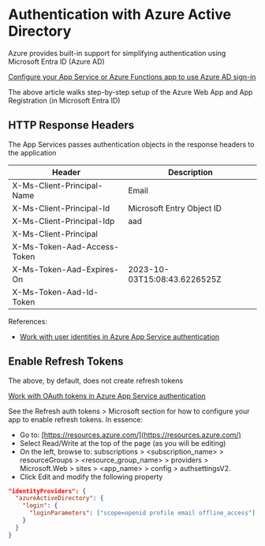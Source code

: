 # Authentication with Azure Active Directory
Azure provides built-in support for simplifying authentication using Microsoft Entra ID (Azure AD)

[Configure your App Service or Azure Functions app to use Azure AD sign-in](https://learn.microsoft.com/en-us/azure/app-service/configure-authentication-provider-aad?tabs=workforce-tenant)

The above article walks step-by-step setup of the Azure Web App and App Registration (in Microsoft Entra ID)

## HTTP Response Headers
The App Services passes authentication objects in the response headers to the application

| Header | Description |
| --- | --- |
| X-Ms-Client-Principal-Name |  Email |	
| X-Ms-Client-Principal-Id | Microsoft Entry Object ID |
| X-Ms-Client-Principal-Idp | aad |
| X-Ms-Client-Principal | |
| X-Ms-Token-Aad-Access-Token | |
| X-Ms-Token-Aad-Expires-On | 2023-10-03T15:08:43.6226525Z | 
| X-Ms-Token-Aad-Id-Token | |

References:
- [Work with user identities in Azure App Service authentication](https://learn.microsoft.com/en-us/azure/app-service/configure-authentication-user-identities)

## Enable Refresh Tokens
The above, by default, does not create refresh tokens

[Work with OAuth tokens in Azure App Service authentication](https://learn.microsoft.com/en-us/azure/app-service/configure-authentication-oauth-tokens)

See the Refresh auth tokens > Microsoft section for how to configure your app to enable refresh tokens. In essence:
- Go to: [https://resources.azure.com/](https://resources.azure.com/)
- Select Read/Write at the top of the page (as you will be editing)
- On the left, browse to: subscriptions > <subscription_name> > resourceGroups > <resource_group_name> > providers > Microsoft.Web > sites > <app_name> > config > authsettingsV2.
- Click Edit and modify the following property

```json
"identityProviders": {
  "azureActiveDirectory": {
    "login": {
      "loginParameters": ["scope=openid profile email offline_access"]
    }
  }
}
```
